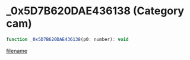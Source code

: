 # _0x5D7B620DAE436138 (Category cam)

```js
function _0x5D7B620DAE436138(p0: number): void
```

[filename](_0x5D7B620DAE436138_m.md ':include')